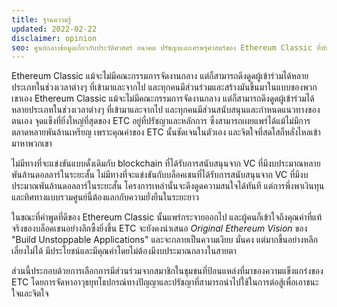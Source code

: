 ```yaml
---
title: ฐานความรู้
updated: 2022-02-22
disclaimer: opinion
seo: ศูนย์กลางข้อมูลเกี่ยวกับประวัติศาสตร์ อนาคต ปรัชญาและเศรษฐศาสตร์ของ Ethereum Classic ที่บันทึกสาเหตุ อย่างไร และที่ไหนของ Ethereum เวอร์ชันกระจายอำนาจ
---
```


Ethereum Classic แม้จะไม่มีคณะกรรมการจัดงานกลาง แต่ก็สามารถดึงดูดผู้เข้าร่วมได้หลายประเภทในช่วงเวลาต่างๆ ที่เข้ามาและจากไป และทุกคนมีส่วนร่วมและสร้างมันขึ้นมาในแบบของพวกเขาเอง Ethereum Classic แม้จะไม่มีคณะกรรมการจัดงานกลาง แต่ก็สามารถดึงดูดผู้เข้าร่วมได้หลายประเภทในช่วงเวลาต่างๆ ที่เข้ามาและจากไป และทุกคนมีส่วนสนับสนุนและกำหนดแนวทางของตนเอง จุดแข็งที่ยิ่งใหญ่ที่สุดของ ETC อยู่ที่ปรัชญาและหลักการ ซึ่งสามารถเผยแพร่ได้แม้ไม่มีการตลาดหลายพันล้านเหรียญ เพราะคุณค่าของ ETC นั้นชัดเจนในตัวเอง และจิตใจที่สดใสก็หลั่งไหลเข้ามาหาพวกเขา

ไม่มีทางที่จะแข่งขันแบบดั้งเดิมกับ blockchain ที่ได้รับการสนับสนุนจาก VC ที่มีงบประมาณหลายพันล้านดอลลาร์ในระยะสั้น ไม่มีทางที่จะแข่งขันกับบล็อคเชนที่ได้รับการสนับสนุนจาก VC ที่มีงบประมาณพันล้านดอลลาร์ในระยะสั้น โครงการเหล่านั้นจะดึงดูดความสนใจได้ทันที แต่การพึ่งพาเงินทุนและทิศทางแบบรวมศูนย์นี้ต้องแลกกับความยั่งยืนในระยะยาว

ในขณะที่คำพูดที่ดีของ Ethereum Classic นั้นแพร่กระจายออกไป และผู้คนก็เข้าใจถึงคุณค่าที่แท้จริงของบล็อคเชนอย่างลึกซึ้งยิ่งขึ้น ETC จะยังคงนำเสนอ _Original Ethereum Vision_ ของ "Build Unstoppable Applications" และจะกลายเป็นความเงียบ มั่นคง แต่มากขึ้นอย่างหลีกเลี่ยงไม่ได้ มีประโยชน์และมีคุณค่าโดยไม่ต้องมีงบประมาณกลางในสายตา

ส่วนนี้ประกอบด้วยการเลือกการมีส่วนร่วมจากสมาชิกในชุมชนที่ป้อนแหล่งที่มาของความแข็งแกร่งของ ETC โดยการจัดหาอาวุธยุทโธปกรณ์ทางปัญญาและปรัชญาที่สามารถนำไปใช้ในการต่อสู้เพื่อเอาชนะใจและจิตใจ
